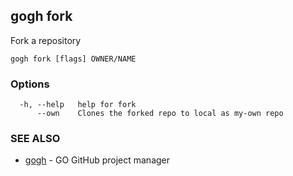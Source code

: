 ## gogh fork

Fork a repository

```
gogh fork [flags] OWNER/NAME
```

### Options

```
  -h, --help   help for fork
      --own    Clones the forked repo to local as my-own repo
```

### SEE ALSO

* [gogh](gogh.md)	 - GO GitHub project manager

